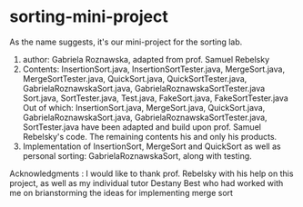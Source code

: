 # sorting-mini-project
As the name suggests, it's our mini-project for the sorting lab.

1. author: Gabriela Roznawska, adapted from prof. Samuel Rebelsky
2. Contents: InsertionSort.java, InsertionSortTester.java, MergeSort.java, MergeSortTester.java, QuickSort.java, QuickSortTester.java, GabrielaRoznawskaSort.java, GabrielaRoznawskaSortTester.java
            Sort.java, SortTester.java, Test.java, FakeSort.java, FakeSortTester.java
   Out of which: InsertionSort.java, MergeSort.java, QuickSort.java, GabrielaRoznawskaSort.java, GabrielaRoznawskaSortTester.java, SortTester.java
                 have been adapted and build upon prof. Samuel Rebelsky's code. The remaining contents his and only his products.
3. Implementation of InsertionSort, MergeSort and QuickSort as well as personal sorting: GabrielaRoznawskaSort, along with testing.

Acknowledgments : I would like to thank prof. Rebelsky with his help on this project, as well as my individual tutor Destany Best who had worked with me on brianstorming the ideas for implementing merge sort

